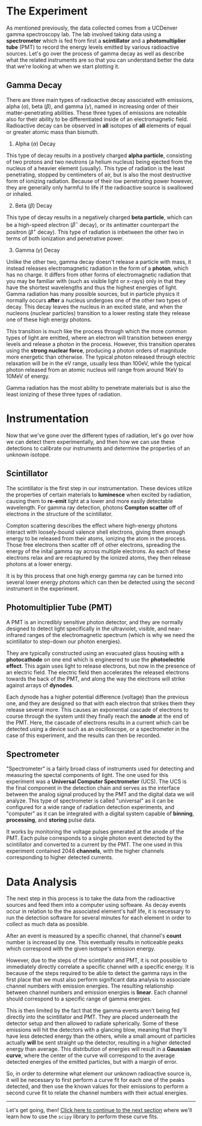 # The Experiment
As mentioned previously, the data collected comes from a UCDenver gamma spectroscopy lab. The lab involved taking data using a **spectrometer** which is fed from first a **scintillator** and a **photomultiplier tube** (PMT) to record the energy levels emitted by various radioactive sources. Let's go over the process of gamma decay as well as describe what the related instruments are so that you can understand better the data that we're looking at when we start plotting it.
## Gamma Decay
There are three main types of radioactive decay associated with emissions, alpha ($\alpha$), beta ($\beta$), and gamma ($\gamma$), named in increasing order of their matter-penetrating abilities. These three types of emissions are noteable also for their ability to be differentiated inside of an electromagnetic field. Radioactive decay can be observed in **all** isotopes of **all** elements of equal or greater atomic mass than bismuth.

1. Alpha ($\alpha$) Decay

This type of decay results in a postively charged **alpha particle**, consisting of two protons and two neutrons (a helium nucleus) being ejected from the nucleus of a heavier element (usually). This type of radiation is the least penetrating, stopped by centimeters of air, but is also the most destructive form of ionizing radiation. Because of their low penetrating power however, they are generally only harmful to life if the radioactive source is swallowed or inhaled.

2. Beta ($\beta$) Decay

This type of decay results in a negatively charged **beta particle**, which can be a high-speed electron ($\beta^-$ decay), or its antimatter counterpart the positron ($\beta^+$ decay). This type of radiation is inbetween the other two in terms of both ionization and penetrative power.

3. Gamma ($\gamma$) Decay 

Unlike the other two, gamma decay doesn't release a particle with mass, it instead releases electromagnetic radiation in the form of a **photon**, which has no charge. It differs from other forms of electromagnetic radiation that you may be familiar with (such as visible light or x-rays) only in that they have the shortest wavelengths and thus the highest energies of light. Gamma radiation has many possible sources, but in particle physics it normally occurs **after** a nucleus undergoes one of the other two types of decay. This decay leaves the nucleus in an excited state, and when the nucleons (nuclear particles) transition to a lower resting state they release one of these high energy photons. 

This transition is much like the process through which the more common types of light are emitted, where an electron will transition between energy levels and release a photon in the process. However, this transition operates using the **strong nuclear force**, producing a photon orders of magnitude more energetic than otherwise. The typical photon released through electric relaxation will be in the eV range, usually less than 100eV, while the typical photon released from an atomic nucleus will range from around 1KeV to 10MeV of energy.

Gamma radiation has the most ability to penetrate materials but is also the least ionizing of these three types of radiation.
# Instrumentation
Now that we've gone over the different types of radiation, let's go over how we can detect them experimentally, and then how we can use these detections to calibrate our instruments and determine the properties of an unknown isotope.
## Scintillator
The scintillator is the first step in our instrumentation. These devices utilize the properties of certain materials to **luminesce** when excited by radiation, causing them to **re-emit** light at a lower and more easily detectable wavelength. For gamma ray detection, photons **Compton scatter** off of electrons in the structure of the scintillator. 

Compton scattering describes the effect where high-energy photons interact with loosely-bound valence shell electrons, giving them enough energy to be released from their atoms, ionizing the atom in the process. Those free electrons then scatter off of other electrons, spreading the energy of the inital gamma ray across multiple electrons. As each of these electrons relax and are recaptured by the ionized atoms, they then release photons at a lower energy.

It is by this process that one high energy gamma ray can be turned into several lower energy photons which can then be detected using the second instrument in the experiment.
## Photomultiplier Tube (PMT)
A PMT is an incredibly sensitive photon detector, and they are normally designed to detect light specifically in the ultraviolet, visible, and near-infrared ranges of the electromagnetic spectrum (which is why we need the scintillator to step-down our photon energies).

They are typically constructed using an evacuated glass housing with a **photocathode** on one end which is engineered to use the **photoelectric effect**. This again uses light to release electrons, but now in the presence of an electric field. The electric field then accelerates the released electrons towards the back of the PMT, and along the way the electrons will strike against arrays of **dynodes**.

Each dynode has a higher potential difference (voltage) than the previous one, and they are designed so that with each electron that strikes them they release several more. This causes an exponential cascade of electrons to course through the system until they finally reach the **anode** at the end of the PMT. Here, the cascade of electrons results in a current which can be detected using a device such as an oscilloscope, or a spectrometer in the case of this experiment, and the results can then be recorded.
## Spectrometer
"Spectrometer" is a fairly broad class of instruments used for detecting and measuring the spectal components of light. The one used for this experiment was a **Universal Computer Spectrometer** (UCS). The UCS is the final component in the detection chain and serves as the interface between the analog signal produced by the PMT and the digital data we will analyze. This type of spectrometer is called "universal" as it can be configured for a wide range of radiation detection experiments, and "computer" as it can be integrated with a digital system capable of **binning**, **processing**, and **storing** pulse data. 

It works by monitoring the voltage pulses generated at the anode of the PMT. Each pulse corresponds to a single photon event detected by the scintillator and converted to a current by the PMT. The one used in this experiment contained 2048 **channels**, with the higher channels corresponding to higher detected currents.
# Data Analysis
The next step in this process is to take the data from the radioactive sources and feed them into a computer using software. As decay events occur in relation to the the associated element's half life, it is necessary to run the detection software for several minutes for each element in order to collect as much data as possible. 

After an event is measured by a specific channel, that channel's **count** number is increased by one. This eventually results in noticeable peaks which correspond with the given isotope's emission energy. 

However, due to the steps of the scintillator and PMT, it is not possible to immediately directly correlate a specific channel with a specific energy. It is because of the steps required to be able to detect the gamma rays in the first place that we must also perform significant data analysis to associate channel numbers with emission energies. The resulting relationship between channel numbers and emission energies is **linear**. Each channel should correspond to a specific range of gamma energies.

This is then limited by the fact that the gamma events aren't being fed directly into the scintillator and PMT. They are placed underneath the detector setup and then allowed to radiate spherically. Some of these emissions will hit the detectors with a glancing blow, meaning that they'll have less detected energy than the others, while a small amount of particles actually **will** be sent straight up the detector, resulting in a higher detected energy than average. This distribution of energies will result in a **Gaussian curve**, where the center of the curve will correspond to the average detected energies of the emitted particles, but with a margin of error.

So, in order to determine what element our unknown radioactive source is, it will be necessary to first perform a curve fit for each one of the peaks detected, and then use the known values for their emissions to perform a second curve fit to relate the channel numbers with their actual energies. 

---

Let's get going, then! [Click here to continue to the next section](04_data_analysis.md) where we'll learn how to use the `scipy` library to perform these curve fits.